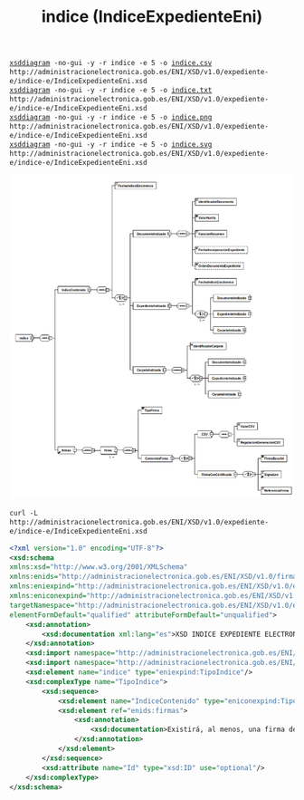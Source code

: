 ﻿---
title: indice (IndiceExpedienteEni)
summary: "Fuente: [administracionelectronica.gob.es/ENI/XSD/v1.0/expediente-e/indice-e/IndiceExpedienteEni.xsd](http://administracionelectronica.gob.es/ENI/XSD/v1.0/expediente-e/indice-e/IndiceExpedienteEni.xsd)"
---

<div class="widthscroll" id="indice">
<pre><code><a href="http://regis.cosnier.free.fr/?page=XSDDiagram">xsddiagram</a> -no-gui -y -r indice -e 5 -o <a href="IndiceExpedienteEni/indice.csv">indice.csv</a> http://administracionelectronica.gob.es/ENI/XSD/v1.0/expediente-e/indice-e/IndiceExpedienteEni.xsd
<a href="http://regis.cosnier.free.fr/?page=XSDDiagram">xsddiagram</a> -no-gui -y -r indice -e 5 -o <a href="IndiceExpedienteEni/indice.txt">indice.txt</a> http://administracionelectronica.gob.es/ENI/XSD/v1.0/expediente-e/indice-e/IndiceExpedienteEni.xsd
<a href="http://regis.cosnier.free.fr/?page=XSDDiagram">xsddiagram</a> -no-gui -y -r indice -e 5 -o <a href="IndiceExpedienteEni/indice.png">indice.png</a> http://administracionelectronica.gob.es/ENI/XSD/v1.0/expediente-e/indice-e/IndiceExpedienteEni.xsd
<a href="http://regis.cosnier.free.fr/?page=XSDDiagram">xsddiagram</a> -no-gui -y -r indice -e 5 -o <a href="IndiceExpedienteEni/indice.svg">indice.svg</a> http://administracionelectronica.gob.es/ENI/XSD/v1.0/expediente-e/indice-e/IndiceExpedienteEni.xsd</code></pre>
</div>

![Diagrama de indice (IndiceExpedienteEni.xsd)](IndiceExpedienteEni/indice.png)


```console
curl -L http://administracionelectronica.gob.es/ENI/XSD/v1.0/expediente-e/indice-e/IndiceExpedienteEni.xsd
```
```xml
<?xml version="1.0" encoding="UTF-8"?>
<xsd:schema 
xmlns:xsd="http://www.w3.org/2001/XMLSchema" 
xmlns:enids="http://administracionelectronica.gob.es/ENI/XSD/v1.0/firma" 
xmlns:eniexpind="http://administracionelectronica.gob.es/ENI/XSD/v1.0/expediente-e/indice-e" 
xmlns:eniconexpind="http://administracionelectronica.gob.es/ENI/XSD/v1.0/expediente-e/indice-e/contenido" 
targetNamespace="http://administracionelectronica.gob.es/ENI/XSD/v1.0/expediente-e/indice-e" 
elementFormDefault="qualified" attributeFormDefault="unqualified">
	<xsd:annotation>
		<xsd:documentation xml:lang="es">XSD INDICE EXPEDIENTE ELECTRONICO ENI (v1.0)</xsd:documentation>
	</xsd:annotation>
	<xsd:import namespace="http://administracionelectronica.gob.es/ENI/XSD/v1.0/firma" schemaLocation="http://administracionelectronica.gob.es/ENI/XSD/v1.0/firma/firmasEni.xsd"/>
	<xsd:import namespace="http://administracionelectronica.gob.es/ENI/XSD/v1.0/expediente-e/indice-e/contenido" schemaLocation="http://administracionelectronica.gob.es/ENI/XSD/v1.0/expediente-e/indice-e/contenido/IndiceContenidoExpedienteEni.xsd"/>
	<xsd:element name="indice" type="eniexpind:TipoIndice"/>
	<xsd:complexType name="TipoIndice">
		<xsd:sequence>
			<xsd:element name="IndiceContenido" type="eniconexpind:TipoIndiceContenido"/>
			<xsd:element ref="enids:firmas">
				<xsd:annotation>
					<xsd:documentation>Existirá, al menos, una firma del contenido del índice del expediente electrónico.</xsd:documentation>
				</xsd:annotation>
			</xsd:element>
		</xsd:sequence>
		<xsd:attribute name="Id" type="xsd:ID" use="optional"/>
	</xsd:complexType>
</xsd:schema>
```